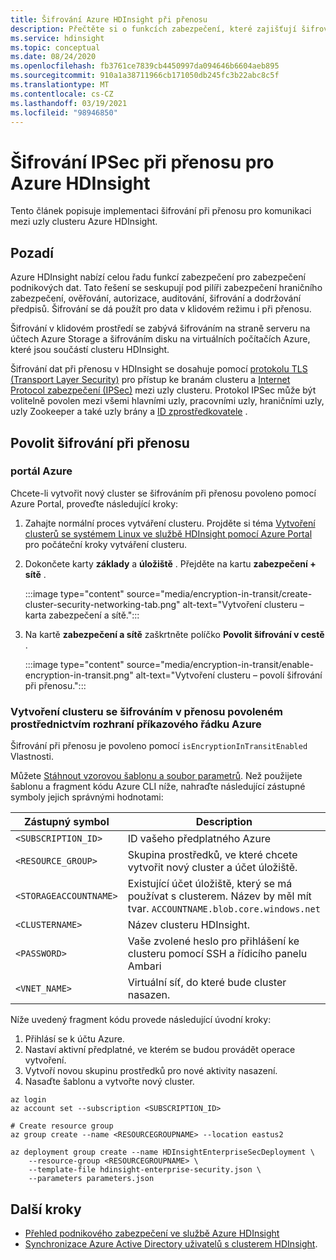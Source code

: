 ```yaml
---
title: Šifrování Azure HDInsight při přenosu
description: Přečtěte si o funkcích zabezpečení, které zajišťují šifrování při přenosu pro cluster Azure HDInsight.
ms.service: hdinsight
ms.topic: conceptual
ms.date: 08/24/2020
ms.openlocfilehash: fb3761ce7839cb4450997da094646b6604aeb895
ms.sourcegitcommit: 910a1a38711966cb171050db245fc3b22abc8c5f
ms.translationtype: MT
ms.contentlocale: cs-CZ
ms.lasthandoff: 03/19/2021
ms.locfileid: "98946850"
---
```

# <a name="ipsec-encryption-in-transit-for-azure-hdinsight"></a>Šifrování IPSec při přenosu pro Azure HDInsight

Tento článek popisuje implementaci šifrování při přenosu pro komunikaci mezi uzly clusteru Azure HDInsight.

## <a name="background"></a>Pozadí

Azure HDInsight nabízí celou řadu funkcí zabezpečení pro zabezpečení podnikových dat. Tato řešení se seskupují pod pilíři zabezpečení hraničního zabezpečení, ověřování, autorizace, auditování, šifrování a dodržování předpisů. Šifrování se dá použít pro data v klidovém režimu i při přenosu.

Šifrování v klidovém prostředí se zabývá šifrováním na straně serveru na účtech Azure Storage a šifrováním disku na virtuálních počítačích Azure, které jsou součástí clusteru HDInsight.

Šifrování dat při přenosu v HDInsight se dosahuje pomocí [protokolu TLS (Transport Layer Security)](../transport-layer-security.md) pro přístup ke branám clusteru a [Internet Protocol zabezpečení (IPSec)](https://wikipedia.org/wiki/IPsec) mezi uzly clusteru. Protokol IPSec může být volitelně povolen mezi všemi hlavními uzly, pracovními uzly, hraničními uzly, uzly Zookeeper a také uzly brány a [ID zprostředkovatele](./identity-broker.md) .

## <a name="enable-encryption-in-transit"></a>Povolit šifrování při přenosu

### <a name="azure-portal"></a>portál Azure

Chcete-li vytvořit nový cluster se šifrováním při přenosu povoleno pomocí Azure Portal, proveďte následující kroky:

1. Zahajte normální proces vytváření clusteru. Projděte si téma [Vytvoření clusterů se systémem Linux ve službě HDInsight pomocí Azure Portal](../hdinsight-hadoop-create-linux-clusters-portal.md) pro počáteční kroky vytváření clusteru.
1. Dokončete karty **základy** a **úložiště** . Přejděte na kartu **zabezpečení + sítě** .

    :::image type="content" source="media/encryption-in-transit/create-cluster-security-networking-tab.png" alt-text="Vytvoření clusteru – karta zabezpečení a sítě.":::

1. Na kartě **zabezpečení a sítě** zaškrtněte políčko **Povolit šifrování v cestě** .

    :::image type="content" source="media/encryption-in-transit/enable-encryption-in-transit.png" alt-text="Vytvoření clusteru – povolí šifrování při přenosu.":::

### <a name="create-a-cluster-with-encryption-in-transit-enabled-through-the-azure-cli"></a>Vytvoření clusteru se šifrováním v přenosu povoleném prostřednictvím rozhraní příkazového řádku Azure

Šifrování při přenosu je povoleno pomocí `isEncryptionInTransitEnabled` Vlastnosti.

Můžete [Stáhnout vzorovou šablonu a soubor parametrů](https://github.com/Azure-Samples/hdinsight-enterprise-security). Než použijete šablonu a fragment kódu Azure CLI níže, nahraďte následující zástupné symboly jejich správnými hodnotami:

| Zástupný symbol | Description |
|---|---|
| `<SUBSCRIPTION_ID>` | ID vašeho předplatného Azure |
| `<RESOURCE_GROUP>` | Skupina prostředků, ve které chcete vytvořit nový cluster a účet úložiště. |
| `<STORAGEACCOUNTNAME>` | Existující účet úložiště, který se má používat s clusterem. Název by měl mít tvar. `ACCOUNTNAME.blob.core.windows.net` |
| `<CLUSTERNAME>` | Název clusteru HDInsight. |
| `<PASSWORD>` | Vaše zvolené heslo pro přihlášení ke clusteru pomocí SSH a řídicího panelu Ambari |
| `<VNET_NAME>` | Virtuální síť, do které bude cluster nasazen. |

Níže uvedený fragment kódu provede následující úvodní kroky:

1. Přihlásí se k účtu Azure.
1. Nastaví aktivní předplatné, ve kterém se budou provádět operace vytvoření.
1. Vytvoří novou skupinu prostředků pro nové aktivity nasazení.
1. Nasaďte šablonu a vytvořte nový cluster.

```azurecli
az login
az account set --subscription <SUBSCRIPTION_ID>

# Create resource group
az group create --name <RESOURCEGROUPNAME> --location eastus2

az deployment group create --name HDInsightEnterpriseSecDeployment \
    --resource-group <RESOURCEGROUPNAME> \
    --template-file hdinsight-enterprise-security.json \
    --parameters parameters.json
```

## <a name="next-steps"></a>Další kroky

* [Přehled podnikového zabezpečení ve službě Azure HDInsight](hdinsight-security-overview.md)
* [Synchronizace Azure Active Directory uživatelů s clusterem HDInsight](../disk-encryption.md).
